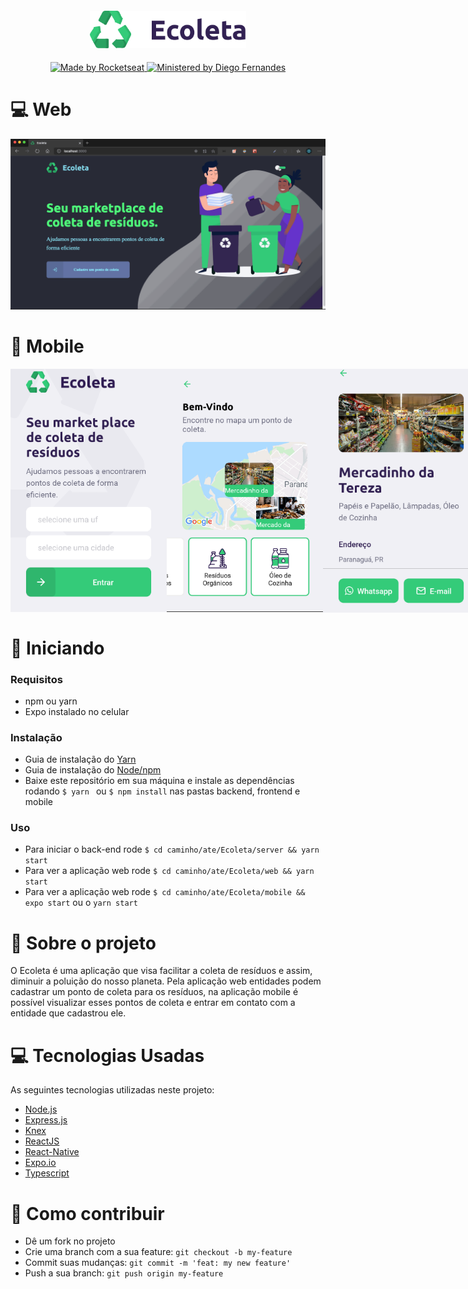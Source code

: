 <h4 align="center">
  <img src="./web/src/assets/logo.svg" width="250px"/>
</h4>
<p align="center">
  <a href="http://rocketseat.com.br">
    <img alt="Made by Rocketseat" src="https://img.shields.io/badge/Made%20by-Rocketseat-brightgreen"/>
  </a>
  <a href="https://github.com/diego3g">
    <img alt="Ministered by Diego Fernandes" src="https://img.shields.io/badge/Ministered%20by-Diego%20Fernandes-brightgreen"/>
  </a>
</p>

# :computer: Web

<div align="center">
    <img alt="Ecoleta Web" src="./github_assets/Ecoleta.gif" width="900px">
</div>

# :iphone: Mobile

<div align="center" style="display: flex; align-items: flex-start; justify-content: space-between;">
  <img alt="Ecoleta Home-mobile" src="./github_assets/Home-mobile.png" width="250px"/>

  <img alt="Ecoleta Searching-Point-mobile" src="./github_assets/Searching-Point-mobile.png" width="250px"/>

  <img alt="Ecoleta Filtered-Point-mobile" src="./github_assets/Filtered-Point-mobile.png" width="250px"/>
</div>

# :rocket: Iniciando

### Requisitos

- npm ou yarn
- Expo instalado no celular

### Instalação

- Guia de instalação do [Yarn](https://classic.yarnpkg.com/en/docs/install#mac-stable)
- Guia de instalação do [Node/npm](https://nodejs.org/en/download/package-manager/)
- Baixe este repositório em sua máquina e instale as dependências rodando `$ yarn ` ou `$ npm install` nas pastas backend, frontend e mobile

### Uso

- Para iniciar o back-end rode `$ cd caminho/ate/Ecoleta/server && yarn start`
- Para ver a aplicação web rode `$ cd caminho/ate/Ecoleta/web && yarn start`
- Para ver a aplicação web rode `$ cd caminho/ate/Ecoleta/mobile && expo start` ou o `yarn start`

# :memo: Sobre o projeto
  O Ecoleta é uma aplicação que visa facilitar a coleta de resíduos e assim, diminuir a poluição do nosso planeta.
  Pela aplicação web entidades podem cadastrar um ponto de coleta para os resíduos, na aplicação mobile é possível visualizar esses pontos de coleta e entrar em contato com a entidade que cadastrou ele.

# :computer: Tecnologias Usadas

As seguintes tecnologias utilizadas neste projeto:

- [Node.js](https://nodejs.org/en)
- [Express.js](https://expressjs.com)
- [Knex](http://knexjs.org)
- [ReactJS](https://reactjs.org/)
- [React-Native](https://react-native.dev)
- [Expo.io](https://expo.io/)
- [Typescript](https://www.typescriptlang.org/)

# :muscle: Como contribuir

- Dê um fork no projeto
- Crie uma branch com a sua feature: `git checkout -b my-feature`
- Commit suas mudanças: `git commit -m 'feat: my new feature'`
- Push a sua branch: `git push origin my-feature`